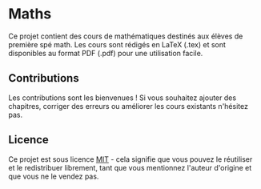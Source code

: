 # Maths

Ce projet contient des cours de mathématiques destinés aux élèves de première spé math. Les cours sont rédigés en LaTeX (.tex) et sont disponibles au format PDF (.pdf) pour une utilisation facile.

## Contributions

Les contributions sont les bienvenues ! Si vous souhaitez ajouter des chapitres, corriger des erreurs ou améliorer les cours existants n'hésitez pas.

## Licence

Ce projet est sous licence [MIT](LICENSE) - cela signifie que vous pouvez le réutiliser et le redistribuer librement, tant que vous mentionnez l'auteur d'origine et que vous ne le vendez pas.
